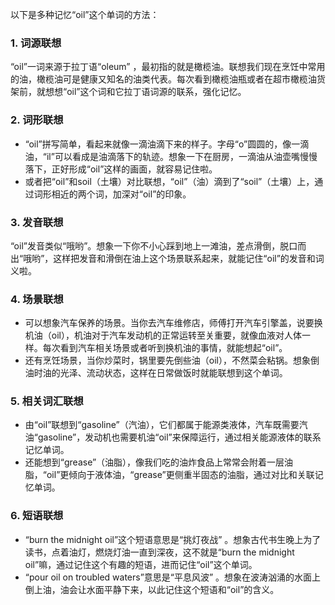 以下是多种记忆“oil”这个单词的方法：

### 1. 词源联想
“oil”一词来源于拉丁语“oleum” ，最初指的就是橄榄油。联想我们现在烹饪中常用的油，橄榄油可是健康又知名的油类代表。每次看到橄榄油瓶或者在超市橄榄油货架前，就想想“oil”这个词和它拉丁语词源的联系，强化记忆。

### 2. 词形联想
 - “oil”拼写简单，看起来就像一滴油滴下来的样子。字母“o”圆圆的，像一滴油，“il”可以看成是油滴落下的轨迹。想象一下在厨房，一滴油从油壶嘴慢慢落下，正好形成“oil”这样的画面，就容易记住啦。
 - 或者把“oil”和soil（土壤）对比联想，“oil”（油）滴到了“soil”（土壤）上，通过词形相近的两个词，加深对“oil”的印象。

### 3. 发音联想
“oil”发音类似“哦哟”。想象一下你不小心踩到地上一滩油，差点滑倒，脱口而出“哦哟”，这样把发音和滑倒在油上这个场景联系起来，就能记住“oil”的发音和词义啦。

### 4. 场景联想
 - 可以想象汽车保养的场景。当你去汽车维修店，师傅打开汽车引擎盖，说要换机油（oil），机油对于汽车发动机的正常运转至关重要，就像血液对人体一样。每次看到汽车相关场景或者听到换机油的事情，就能想起“oil”。
 - 还有烹饪场景，当你炒菜时，锅里要先倒些油（oil），不然菜会粘锅。想象倒油时油的光泽、流动状态，这样在日常做饭时就能联想到这个单词。

### 5. 相关词汇联想
 - 由“oil”联想到“gasoline”（汽油），它们都属于能源类液体，汽车既需要汽油“gasoline”，发动机也需要机油“oil”来保障运行，通过相关能源液体的联系记忆单词。
 - 还能想到“grease”（油脂），像我们吃的油炸食品上常常会附着一层油脂，“oil”更倾向于液体油，“grease”更侧重半固态的油脂，通过对比和关联记忆单词。

### 6. 短语联想
 - “burn the midnight oil”这个短语意思是“挑灯夜战” 。想象古代书生晚上为了读书，点着油灯，燃烧灯油一直到深夜，这不就是“burn the midnight oil”嘛，通过记住这个有趣的短语，进而记住“oil”这个单词。
 - “pour oil on troubled waters”意思是“平息风波” 。想象在波涛汹涌的水面上倒上油，油会让水面平静下来，以此记住这个短语和“oil”的含义。 